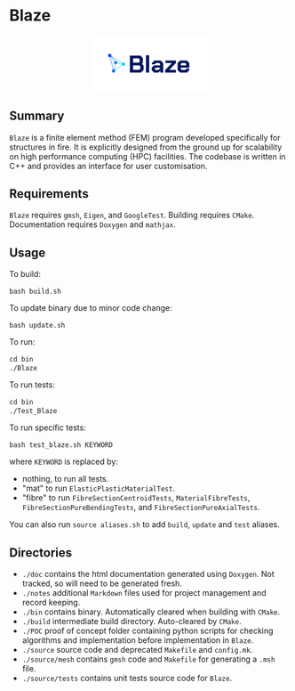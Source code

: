 # Blaze

<figure style="text-align:center;">
  <img src="notes/images/Blaze logo_blue.png" alt="Blaze Logo" style="width:50%">
</figure>

## Summary
`Blaze` is a finite element method (FEM) program developed specifically for structures in fire. It is explicitly designed from the ground up for scalability on high performance computing (HPC) facilities. The codebase is written in C++ and provides an interface for user customisation.

## Requirements
`Blaze` requires `gmsh`, `Eigen`, and `GoogleTest`. Building requires `CMake`.
Documentation requires `Doxygen` and `mathjax`.

## Usage
To build:
```
bash build.sh
```
To update binary due to minor code change:
```
bash update.sh
```
To run:
```
cd bin
./Blaze
```
To run tests:
```
cd bin
./Test_Blaze
```
To run specific tests:
```
bash test_blaze.sh KEYWORD
``` 
where `KEYWORD` is replaced by:
- nothing, to run all tests.
- "mat" to run `ElasticPlasticMaterialTest`.
- "fibre" to run `FibreSectionCentroidTests`, `MaterialFibreTests`, `FibreSectionPureBendingTests`, and `FibreSectionPureAxialTests`.

You can also run `source aliases.sh` to add `build`, `update` and `test` aliases.

## Directories
- `./doc` contains the html documentation generated using `Doxygen`. Not tracked, so will need to be generated fresh.
- `./notes` additional `Markdown` files used for project management and record keeping.
- `./bin` contains binary. Automatically cleared when building with `CMake`.
- `./build` intermediate build directory. Auto-cleared by `CMake`.
- `./POC` proof of concept folder containing python scripts for checking algorithms and implementation before implementation in `Blaze`.
- `./source` source code and deprecated `Makefile` and `config.mk`.
- `./source/mesh` contains `gmsh` code and `Makefile` for generating a `.msh` file.
- `./source/tests` contains unit tests source code for `Blaze`.






